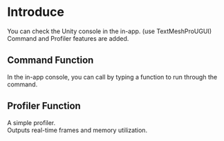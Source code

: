# Introduce
You can check the Unity console in the in-app. (use TextMeshProUGUI)  
Command and Profiler features are added.

## Command Function
In the in-app console, you can call by typing a function to run through the command.

## Profiler Function
A simple profiler.  
Outputs real-time frames and memory utilization.
